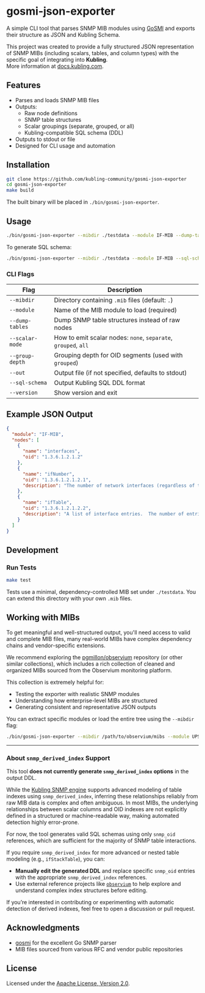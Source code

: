 # gosmi-json-exporter

A simple CLI tool that parses SNMP MIB modules using [GoSMI](https://github.com/sleepinggenius2/gosmi) and exports their structure as JSON and Kubling Schema.

This project was created to provide a fully structured JSON representation of SNMP MIBs (including scalars, tables, and column types) with the specific goal of integrating into **Kubling**.  
More information at [docs.kubling.com](https://docs.kubling.com/engine/ds/industrial/snmp).

## Features

- Parses and loads SNMP MIB files
- Outputs:
  - Raw node definitions
  - SNMP table structures
  - Scalar groupings (separate, grouped, or all)
  - Kubling-compatible SQL schema (DDL)
- Outputs to stdout or file
- Designed for CLI usage and automation

## Installation

```bash
git clone https://github.com/kubling-community/gosmi-json-exporter
cd gosmi-json-exporter
make build
```

The built binary will be placed in `./bin/gosmi-json-exporter`.

## Usage

```bash
./bin/gosmi-json-exporter --mibdir ./testdata --module IF-MIB --dump-tables --out tables.json
```

To generate SQL schema:

```bash
./bin/gosmi-json-exporter --mibdir ./testdata --module IF-MIB --sql-schema --out schema.sql
```

### CLI Flags

| Flag            | Description                                                    |
|-----------------|----------------------------------------------------------------|
| `--mibdir`      | Directory containing `.mib` files (default: `.`)               |
| `--module`      | Name of the MIB module to load (required)                      |
| `--dump-tables` | Dump SNMP table structures instead of raw nodes                |
| `--scalar-mode` | How to emit scalar nodes: `none`, `separate`, `grouped`, `all` |
| `--group-depth` | Grouping depth for OID segments (used with `grouped`)          |
| `--out`         | Output file (if not specified, defaults to stdout)             |
| `--sql-schema`  | Output Kubling SQL DDL format                                  |
| `--version`     | Show version and exit                                          |

## Example JSON Output

```json
{
  "module": "IF-MIB",
  "nodes": [
    {
      "name": "interfaces",
      "oid": "1.3.6.1.2.1.2"
    },
    {
      "name": "ifNumber",
      "oid": "1.3.6.1.2.1.2.1",
      "description": "The number of network interfaces (regardless of their\ncurrent state) present on this system."
    },
    {
      "name": "ifTable",
      "oid": "1.3.6.1.2.1.2.2",
      "description": "A list of interface entries.  The number of entries is\ngiven by the value of ifNumber."
    }
  ]
}
```

## Development

### Run Tests

```bash
make test
```

Tests use a minimal, dependency-controlled MIB set under `./testdata`. You can extend this directory with your own `.mib` files.

## Working with MIBs

To get meaningful and well-structured output, you'll need access to valid and complete MIB files, many real-world MIBs have complex dependency chains and vendor-specific extensions.

We recommend exploring the [pgmillon/observium](https://github.com/pgmillon/observium) repository (or other similar collections), which includes a rich collection of cleaned and organized MIBs sourced from the Observium monitoring platform.

This collection is extremely helpful for:
- Testing the exporter with realistic SNMP modules
- Understanding how enterprise-level MIBs are structured
- Generating consistent and representative JSON outputs

You can extract specific modules or load the entire tree using the `--mibdir` flag:

```bash
./bin/gosmi-json-exporter --mibdir /path/to/observium/mibs --module UPS-MIB
```

---

### About `snmp_derived_index` Support

This tool **does not currently generate `snmp_derived_index` options** in the output DDL.

While the [Kubling SNMP engine](https://docs.kubling.com/engine/ds/industrial/snmp) supports advanced modeling of table indexes using `snmp_derived_index`, inferring these relationships reliably from raw MIB data is complex and often ambiguous. In most MIBs, the underlying relationships between scalar columns and OID indexes are not explicitly defined in a structured or machine-readable way, making automated detection highly error-prone.

For now, the tool generates valid SQL schemas using only `snmp_oid` references, which are sufficient for the majority of SNMP table interactions.

If you require `snmp_derived_index` for more advanced or nested table modeling (e.g., `ifStackTable`), you can:

- **Manually edit the generated DDL** and replace specific `snmp_oid` entries with the appropriate `snmp_derived_index` references.
- Use external reference projects like [`observium`](https://github.com/pgmillon/observium) to help explore and understand complex index structures before editing.

If you’re interested in contributing or experimenting with automatic detection of derived indexes, feel free to open a discussion or pull request.

## Acknowledgments

- [gosmi](https://github.com/sleepinggenius2/gosmi) for the excellent Go SNMP parser
- MIB files sourced from various RFC and vendor public repositories

## License

Licensed under the [Apache License, Version 2.0](http://www.apache.org/licenses/LICENSE-2.0).
